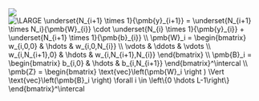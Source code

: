 <img src=https://source.unsplash.com/800x500/?moon>

<img src="https://latex.codecogs.com/svg.latex?\dpi{150}&space;\LARGE&space;\underset{N_{i&plus;1}&space;\times&space;1}{\pmb{y}_{i&plus;1}}&space;=&space;\underset{N_{i&plus;1}&space;\times&space;N_i}{\pmb{W}_{i}}&space;\cdot&space;\underset{N_{i}&space;\times&space;1}{\pmb{y}_{i}}&space;&plus;&space;\underset{N_{i&plus;1}&space;\times&space;1}{\pmb{b}_{i}}&space;\\&space;\pmb{W}_i&space;=&space;\begin{bmatrix}&space;w_{i,0,0}&space;&&space;\hdots&space;&&space;w_{i,0,N_{i}}&space;\\&space;\vdots&space;&&space;\ddots&space;&&space;\vdots&space;\\&space;w_{i,N_{i&plus;1},0}&space;&&space;\hdots&space;&&space;w_{i,N_{i&plus;1},N_{i}}&space;\end{bmatrix}&space;\\&space;\pmb{B}_i&space;=&space;\begin{bmatrix}&space;b_{i,0}&space;&&space;\hdots&space;&&space;b_{i,N_{i&plus;1}}&space;\end{bmatrix}^\intercal&space;\\&space;\pmb{Z}&space;=&space;\begin{bmatrix}&space;\text{vec}\left(\pmb{W}_i&space;\right&space;)&space;\Vert&space;\text{vec}\left(\pmb{B}_i&space;\right)&space;\forall&space;i&space;\in&space;\left\{0&space;\hdots&space;L-1\right\}&space;\end{bmatrix}^\intercal" title="\LARGE \underset{N_{i+1} \times 1}{\pmb{y}_{i+1}} = \underset{N_{i+1} \times N_i}{\pmb{W}_{i}} \cdot \underset{N_{i} \times 1}{\pmb{y}_{i}} + \underset{N_{i+1} \times 1}{\pmb{b}_{i}} \\ \pmb{W}_i = \begin{bmatrix} w_{i,0,0} & \hdots & w_{i,0,N_{i}} \\ \vdots & \ddots & \vdots \\ w_{i,N_{i+1},0} & \hdots & w_{i,N_{i+1},N_{i}} \end{bmatrix} \\ \pmb{B}_i = \begin{bmatrix} b_{i,0} & \hdots & b_{i,N_{i+1}} \end{bmatrix}^\intercal \\ \pmb{Z} = \begin{bmatrix} \text{vec}\left(\pmb{W}_i \right ) \Vert \text{vec}\left(\pmb{B}_i \right) \forall i \in \left\{0 \hdots L-1\right\} \end{bmatrix}^\intercal" />
